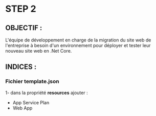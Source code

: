 # STEP 2
## OBJECTIF :

L'équipe de développement en charge de la migration du site web de l'entreprise à besoin d'un environnement pour déployer et tester leur nouveau site web en .Net Core.

## INDICES :

### **Fichier template.json**

1- dans la propriété **resources** ajouter :
- App Service Plan
- Web App